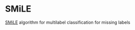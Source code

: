 # SMiLE
[SMiLE](https://www.sciencedirect.com/science/article/pii/S092523121730704X) algorithm for multilabel classification for missing labels

